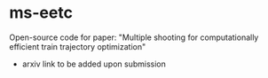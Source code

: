 # ms-eetc

Open-source code for paper: "Multiple shooting for computationally efficient train trajectory optimization" 

- arxiv link to be added upon submission
